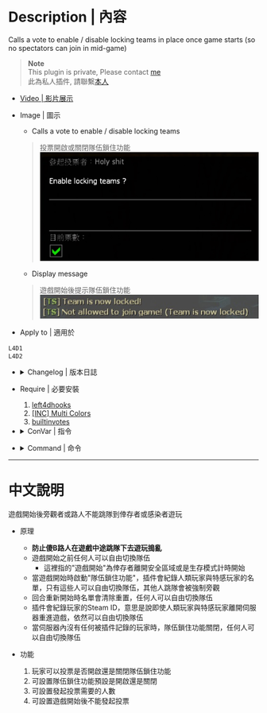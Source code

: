 # Description | 內容
Calls a vote to enable / disable locking teams in place once game starts (so no spectators can join in mid-game)

> __Note__ <br/>
This plugin is private, Please contact [me](https://github.com/fbef0102/Game-Private_Plugin#私人插件列表-private-plugins-list)<br/>
此為私人插件, 請聯繫[本人](https://github.com/fbef0102/Game-Private_Plugin#私人插件列表-private-plugins-list)

* [Video | 影片展示](https://youtu.be/B1oghdYb_gE)

* Image | 圖示
	* Calls a vote to enable / disable locking teams
	> 投票開啟或關閉隊伍鎖住功能
	<br/>![teamlock_vote_1](image/teamlock_vote_1.jpg)
	* Display message
	> 遊戲開始後提示隊伍鎖住功能
	<br/>![teamlock_vote_2](image/teamlock_vote_2.jpg)

* Apply to | 適用於
```
L4D1
L4D2
```

* <details><summary>Changelog | 版本日誌</summary>

	* v1.0 (2022-11-27)
		* Request by GGTrash
		* Initial Release
</details>

* Require | 必要安裝
	1. [left4dhooks](https://forums.alliedmods.net/showthread.php?t=321696)
	2. [[INC] Multi Colors](https://forums.alliedmods.net/showthread.php?t=247770)
	3. [builtinvotes](https://github.com/L4D-Community/builtinvotes/actions)

* <details><summary>ConVar | 指令</summary>

	* cfg/sourcemod/teamlock_vote.cfg
	```php
	// Enable teamlock by default? [1-Enable/0-Disable]
	teamlock_vote_default_value "0"

	// Delay to start another a teamlock vote after vote ends.
	teamlock_vote_delay "60"

	// 0=Plugin off, 1=Plugin on.
	teamlock_vote_enable "1"

	// If 1, players can not start teamlock vote after game starts.
	teamlock_vote_game_block "1"

	// Numbers of real survivor and infected player required to start a teamlock vote.
	teamlock_vote_required "2"
	```
</details>

* <details><summary>Command | 命令</summary>
	
	* **Calls a vote to enable / disable locking teams (No one can switch team)**
	```php
	sm_teamlock
	```
</details>

- - - -
# 中文說明
遊戲開始後旁觀者或路人不能跳隊到倖存者或感染者遊玩

* 原理
	* **防止傻B路人在遊戲中途跳隊下去遊玩搗亂**
	* 遊戲開始之前任何人可以自由切換隊伍
		* 這裡指的"遊戲開始"為倖存者離開安全區域或是生存模式計時開始
	* 當遊戲開始時啟動"隊伍鎖住功能"，插件會紀錄人類玩家與特感玩家的名單，只有這些人可以自由切換隊伍，其他人跳隊會被強制旁觀
	* 回合重新開始時名單會清除重置，任何人可以自由切換隊伍
	* 插件會紀錄玩家的Steam ID，意思是說即使人類玩家與特感玩家離開伺服器重進遊戲，依然可以自由切換隊伍
	* 當伺服器內沒有任何被插件記錄的玩家時，隊伍鎖住功能關閉，任何人可以自由切換隊伍

* 功能
	1. 玩家可以投票是否開啟還是關閉隊伍鎖住功能
	2. 可設置隊伍鎖住功能預設是開啟還是關閉
	3. 可設置發起投票需要的人數
	4. 可設置遊戲開始後不能發起投票

